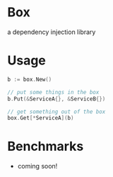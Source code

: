# Box

a dependency injection library

# Usage

```go
b := box.New()

// put some things in the box
b.Put(&ServiceA{}, &ServiceB{})

// get something out of the box
box.Get[*ServiceA](b)
```

# Benchmarks

- coming soon!
